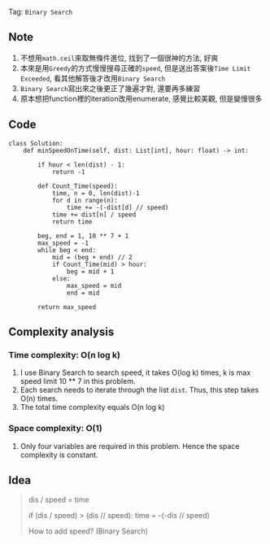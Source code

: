 Tag: `Binary Search` 
## Note
1. 不想用`math.ceil`來取無條件進位, 找到了一個很神的方法, 好爽
2. 本來是用`Greedy`的方式慢慢搜尋正確的`speed`, 但是送出答案後`Time Limit Exceeded`, 看其他解答後才改用`Binary Search`
3. `Binary Search`寫出來之後更正了幾遍才對, 還要再多練習
4. 原本想把function裡的iteration改用enumerate, 感覺比較美觀, 但是變慢很多

## Code
    class Solution:
        def minSpeedOnTime(self, dist: List[int], hour: float) -> int:
    
            if hour < len(dist) - 1:
                return -1
            
            def Count_Time(speed):
                time, n = 0, len(dist)-1
                for d in range(n):
                    time += -(-dist[d] // speed)
                time += dist[n] / speed
                return time
            
            beg, end = 1, 10 ** 7 + 1
            max_speed = -1
            while beg < end:
                mid = (beg + end) // 2
                if Count_Time(mid) > hour:
                    beg = mid + 1
                else:
                    max_speed = mid
                    end = mid
    
            return max_speed

## Complexity analysis
### Time complexity: O(n log k)
1. I use Binary Search to search speed, it takes O(log k) times, k is max speed limit 10 ** 7 in this problem.
2. Each search needs to iterate through the list `dist`. Thus, this step takes O(n) times.
3. The total time complexity equals O(n log k)

### Space complexity: O(1)
1. Only four variables are required in this problem. Hence the space complexity is constant.

## Idea
> dis / speed = time
> 
> if (dis / speed) > (dis // speed): time = -(-dis // speed)
> 
> How to add speed? (Binary Search)
